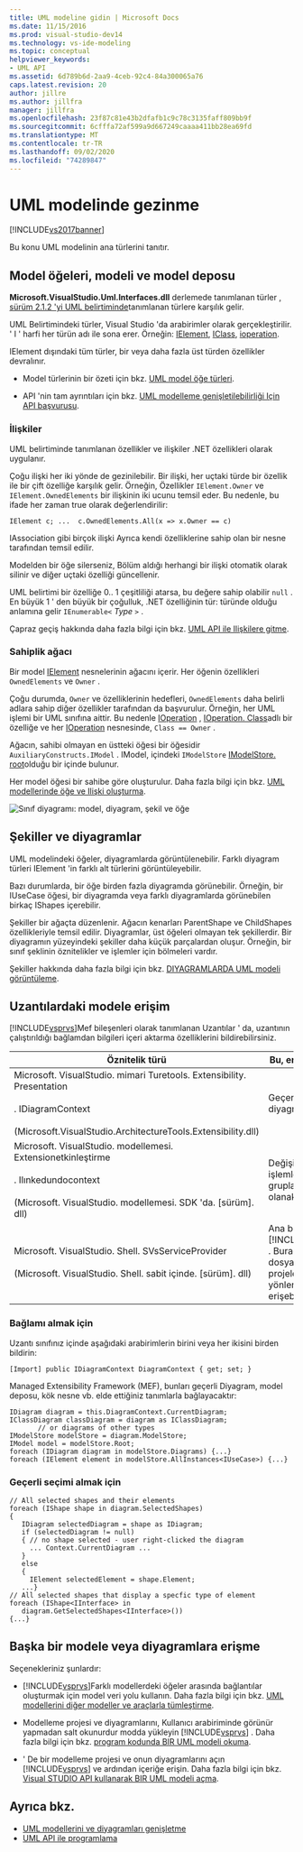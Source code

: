 ```yaml
---
title: UML modeline gidin | Microsoft Docs
ms.date: 11/15/2016
ms.prod: visual-studio-dev14
ms.technology: vs-ide-modeling
ms.topic: conceptual
helpviewer_keywords:
- UML API
ms.assetid: 6d789b6d-2aa9-4ceb-92c4-84a300065a76
caps.latest.revision: 20
author: jillre
ms.author: jillfra
manager: jillfra
ms.openlocfilehash: 23f87c81e43b2dfafb1c9c78c3135faff809bb9f
ms.sourcegitcommit: 6cfffa72af599a9d667249caaaa411bb28ea69fd
ms.translationtype: MT
ms.contentlocale: tr-TR
ms.lasthandoff: 09/02/2020
ms.locfileid: "74289847"
---
```

# <a name="navigate-the-uml-model"></a>UML modelinde gezinme
[!INCLUDE[vs2017banner](../includes/vs2017banner.md)]

Bu konu UML modelinin ana türlerini tanıtır.

## <a name="the-model-elements-model-and-model-store"></a>Model öğeleri, modeli ve model deposu
 **Microsoft.VisualStudio.Uml.Interfaces.dll** derlemede tanımlanan türler [, sürüm 2.1.2 'yi UML belirtiminde](https://www.omg.org/spec/UML/2.1.2/Superstructure/PDF/)tanımlanan türlere karşılık gelir.

 UML Belirtimindeki türler, Visual Studio 'da arabirimler olarak gerçekleştirilir. ' I ' harfi her türün adı ile sona erer. Örneğin: [IElement](/previous-versions/dd516035(v=vs.140)), [IClass](/previous-versions/dd523539%28v%3dvs.140%29), [ioperation](/previous-versions/dd481186(v=vs.140)).

 IElement dışındaki tüm türler, bir veya daha fazla üst türden özellikler devralınır.

- Model türlerinin bir özeti için bkz. [UML model öğe türleri](../modeling/uml-model-element-types.md).

- API 'nin tam ayrıntıları için bkz. [UML modelleme genişletilebilirliği Için API başvurusu](../modeling/api-reference-for-uml-modeling-extensibility.md).

### <a name="relationships"></a>İlişkiler
 UML belirtiminde tanımlanan özellikler ve ilişkiler .NET özellikleri olarak uygulanır.

 Çoğu ilişki her iki yönde de gezinilebilir. Bir ilişki, her uçtaki türde bir özellik ile bir çift özelliğe karşılık gelir. Örneğin, Özellikler `IElement.Owner` ve `IElement.OwnedElements` bir ilişkinin iki ucunu temsil eder. Bu nedenle, bu ifade her zaman true olarak değerlendirilir:

 `IElement c; ...  c.OwnedElements.All(x => x.Owner == c)`

 IAssociation gibi birçok ilişki Ayrıca kendi özelliklerine sahip olan bir nesne tarafından temsil edilir.

 Modelden bir öğe silerseniz, Bölüm aldığı herhangi bir ilişki otomatik olarak silinir ve diğer uçtaki özelliği güncellenir.

 UML belirtimi bir özelliğe 0.. 1 çeşitliliği atarsa, bu değere sahip olabilir `null` . En büyük 1 ' den büyük bir çoğulluk, .NET özelliğinin tür: türünde olduğu anlamına gelir `IEnumerable<` *Type* `>` .

 Çapraz geçiş hakkında daha fazla bilgi için bkz. [UML API ile Ilişkilere gitme](../modeling/navigate-relationships-with-the-uml-api.md).

### <a name="the-ownership-tree"></a>Sahiplik ağacı
 Bir model [IElement](/previous-versions/dd516035(v=vs.140)) nesnelerinin ağacını içerir. Her öğenin özellikleri `OwnedElements` ve `Owner` .

 Çoğu durumda, `Owner` ve özelliklerinin hedefleri, `OwnedElements` daha belirli adlara sahip diğer özellikler tarafından da başvurulur. Örneğin, her UML işlemi bir UML sınıfına aittir. Bu nedenle [IOperation](/previous-versions/dd481186(v=vs.140)) , [IOperation. Class](/previous-versions/dd473473%28v%3dvs.140%29)adlı bir özelliğe ve her [IOperation](/previous-versions/dd481186(v=vs.140)) nesnesinde, `Class == Owner` .

 Ağacın, sahibi olmayan en üstteki öğesi bir öğesidir `AuxiliaryConstructs.IModel` . IModel, içindeki `IModelStore` [IModelStore. root](/previous-versions/ee789368(v=vs.140))olduğu bir içinde bulunur.

 Her model öğesi bir sahibe göre oluşturulur. Daha fazla bilgi için bkz. [UML modellerinde öğe ve Ilişki oluşturma](../modeling/create-elements-and-relationships-in-uml-models.md).

 ![Sınıf diyagramı: model, diyagram, şekil ve öğe](../modeling/media/uml-mm1.png)

## <a name="shapes-and-diagrams"></a>Şekiller ve diyagramlar
 UML modelindeki öğeler, diyagramlarda görüntülenebilir. Farklı diyagram türleri IElement 'in farklı alt türlerini görüntüleyebilir.

 Bazı durumlarda, bir öğe birden fazla diyagramda görünebilir. Örneğin, bir IUseCase öğesi, bir diyagramda veya farklı diyagramlarda görünebilen birkaç IShapes içerebilir.

 Şekiller bir ağaçta düzenlenir. Ağacın kenarları ParentShape ve ChildShapes özellikleriyle temsil edilir. Diyagramlar, üst öğeleri olmayan tek şekillerdir. Bir diyagramın yüzeyindeki şekiller daha küçük parçalardan oluşur. Örneğin, bir sınıf şeklinin öznitelikler ve işlemler için bölmeleri vardır.

 Şekiller hakkında daha fazla bilgi için bkz. [DIYAGRAMLARDA UML modeli görüntüleme](../modeling/display-a-uml-model-on-diagrams.md).

## <a name="access-to-the-model-in-extensions"></a>Uzantılardaki modele erişim
 [!INCLUDE[vsprvs](../includes/vsprvs-md.md)]Mef bileşenleri olarak tanımlanan Uzantılar ' da, uzantının çalıştırıldığı bağlamdan bilgileri içeri aktarma özelliklerini bildirebilirsiniz.

|Öznitelik türü|Bu, erişimi sağlar|Daha fazla bilgi|
|--------------------|----------------------------------|----------------------|
|Microsoft. VisualStudio. mimari Turetools. Extensibility. Presentation<br /><br /> . IDiagramContext<br /><br /> (Microsoft.VisualStudio.ArchitectureTools.Extensibility.dll)|Geçerli odak diyagramı.|[Modelleme diyagramında menü komutu tanımlama](../modeling/define-a-menu-command-on-a-modeling-diagram.md)|
|Microsoft. VisualStudio. modellemesi. Extensionetkinleştirme<br /><br /> . Ilınkedundocontext<br /><br /> (Microsoft. VisualStudio. modellemesi. SDK 'da. [sürüm]. dll)|Değişiklikleri işlemlere gruplandırılmasına olanak sağlar.|[İşlemleri kullanarak UML model güncelleştirmelerini bağlama](../modeling/link-uml-model-updates-by-using-transactions.md)|
|Microsoft. VisualStudio. Shell. SVsServiceProvider<br /><br /> (Microsoft. VisualStudio. Shell. sabit içinde. [sürüm]. dll)|Ana bilgisayar [!INCLUDE[vsprvs](../includes/vsprvs-md.md)] . Buradan dosyalara, projelere ve diğer yönlere erişebilirsiniz.|[Visual Studio API kullanarak UML modeli açma](../modeling/open-a-uml-model-by-using-the-visual-studio-api.md)|

### <a name="to-get-the-context"></a>Bağlamı almak için
 Uzantı sınıfınız içinde aşağıdaki arabirimlerin birini veya her ikisini birden bildirin:

```
[Import] public IDiagramContext DiagramContext { get; set; }

```

 Managed Extensibility Framework (MEF), bunları geçerli Diyagram, model deposu, kök nesne vb. elde ettiğiniz tanımlarla bağlayacaktır:

```
IDiagram diagram = this.DiagramContext.CurrentDiagram;
IClassDiagram classDiagram = diagram as IClassDiagram;
       // or diagrams of other types
IModelStore modelStore = diagram.ModelStore;
IModel model = modelStore.Root;
foreach (IDiagram diagram in modelStore.Diagrams) {...}
foreach (IElement element in modelStore.AllInstances<IUseCase>) {...}
```

### <a name="to-get-the-current-selection"></a>Geçerli seçimi almak için

```
// All selected shapes and their elements
foreach (IShape shape in diagram.SelectedShapes)
{
   IDiagram selectedDiagram = shape as IDiagram;
   if (selectedDiagram != null)
   { // no shape selected - user right-clicked the diagram
     ... Context.CurrentDiagram ...
   }
   else
   {
     IElement selectedElement = shape.Element;
   ...}
// All selected shapes that display a specfic type of element
foreach (IShape<IInterface> in
   diagram.GetSelectedShapes<IInterface>())
{...}
```

## <a name="accessing-another-model-or-diagrams"></a>Başka bir modele veya diyagramlara erişme
 Seçenekleriniz şunlardır:

- [!INCLUDE[vsprvs](../includes/vsprvs-md.md)]Farklı modellerdeki öğeler arasında bağlantılar oluşturmak için model veri yolu kullanın. Daha fazla bilgi için bkz. [UML modellerini diğer modeller ve araçlarla tümleştirme](../modeling/integrate-uml-models-with-other-models-and-tools.md).

- Modelleme projesi ve diyagramlarını, Kullanıcı arabiriminde görünür yapmadan salt okunurdur modda yükleyin [!INCLUDE[vsprvs](../includes/vsprvs-md.md)] . Daha fazla bilgi için bkz. [program kodunda BIR UML modeli okuma](../modeling/read-a-uml-model-in-program-code.md).

- ' De bir modelleme projesi ve onun diyagramlarını açın [!INCLUDE[vsprvs](../includes/vsprvs-md.md)] ve ardından içeriğe erişin. Daha fazla bilgi için bkz. [Visual STUDIO API kullanarak BIR UML modeli açma](../modeling/open-a-uml-model-by-using-the-visual-studio-api.md).

## <a name="see-also"></a>Ayrıca bkz.

- [UML modellerini ve diyagramları genişletme](../modeling/extend-uml-models-and-diagrams.md)
- [UML API ile programlama](../modeling/programming-with-the-uml-api.md)
